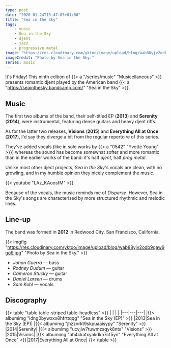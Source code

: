 ```yaml
---
type: post
date: "2020-01-24T15:47:05+01:00"
title: "Sea in the Sky"
tags:
    - music
    - Sea in the Sky
    - djent
    - jazz
    - progressive metal
image: "https://res.cloudinary.com/yktoo/image/upload/blog/wab88yjv2odb9qaw9go9.jpg"
imageCredit: "Photo by Sea in the Sky."
series: music
---
```


It's Friday! This ninth edition of {{< a "/series/music" "Musicellaneous" >}} presents romantic djent played by the American band {{< a "https://seainthesky.bandcamp.com/" "Sea in the Sky" >}}.

<!--more-->

## Music

The first two albums of the band, their self-titled EP (**2013**) and **Serenity** (**2014**), were instrumental, featuring dense guitars and heavy djent riffs.

As for the latter two releases, **Visions** (**2015**) and **Everything All at Once** (**2017**), I'd say they diverge a bit from the regular repertoire of this series.

They've added vocals (like in solo works by {{< a "0542" "Yvette Young" >}}) whereas the sound has become somewhat softer and more romantic than in the earlier works of the band: it's half *djent*, half *prog metal*.

Unlike most other dject projects, *Sea in the Sky*'s vocals are clean, with no growling, and in my humble opinion they nicely complement the music.

{{< youtube "LAz_KAoosfM" >}}

Because of the vocals, the music reminds me of *Disperse*. However, Sea in the Sky's songs are characterised by more structured rhythmic and melodic lines.

## Line-up

The band was formed in **2012** in Redwood City, San Francisco, California.

{{< imgfig "https://res.cloudinary.com/yktoo/image/upload/blog/wab88yjv2odb9qaw9go9.jpg" "Photo by Sea in the Sky." >}}

* *Johan Guerra* — bass
* *Rodney Dudum* — guitar
* *Cameron Stucky* — guitar
* *Daniel Larsen* — drums
* *Sam Kohl* — vocals

## Discography

{{< table "table table-striped table-headless" >}}
|   |   |   |
|---|---|---|
|{{< albumimg "idng0bywxxx8hfrttqqg" "Sea in the Sky (EP)" >}}   |2013|Sea in the Sky (EP)|
|{{< albumimg "jhzzvrkt9skpuaaisypy" "Serenity" >}}              |2014|Serenity|
|{{< albumimg "ucvjlw7tuwmzsqyk8nts" "Visions" >}}               |2015|Visions|
|{{< albumimg "ah4ckatxyakdkn7cf5yn" "Everything All at Once" >}}|2017|Everything All at Once|
{{< /table >}}